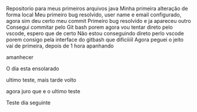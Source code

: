 Repositorio para meus primeiros arquivos java Minha primeira alteração de forma local Meu primeiro bug resolvido, user name e email configurado, agora sim deu certo meu commit Primeiro bug resolvido e ja apareceu outro Consegui commitar pelo Git bash porem agora vou tentar direto pelo vscode, espero que de certo Não estou conseguindo direto perlo vscode porem consigo pela interface do gitbash que dificiiiil Agora peguei o jeito vai de primeira, depois de 1 hora apanhando 

amanhecer

O dia esta ensolarado

ultimo teste, mais tarde volto

agora juro que e o ultimo teste

Teste dia seguinte


